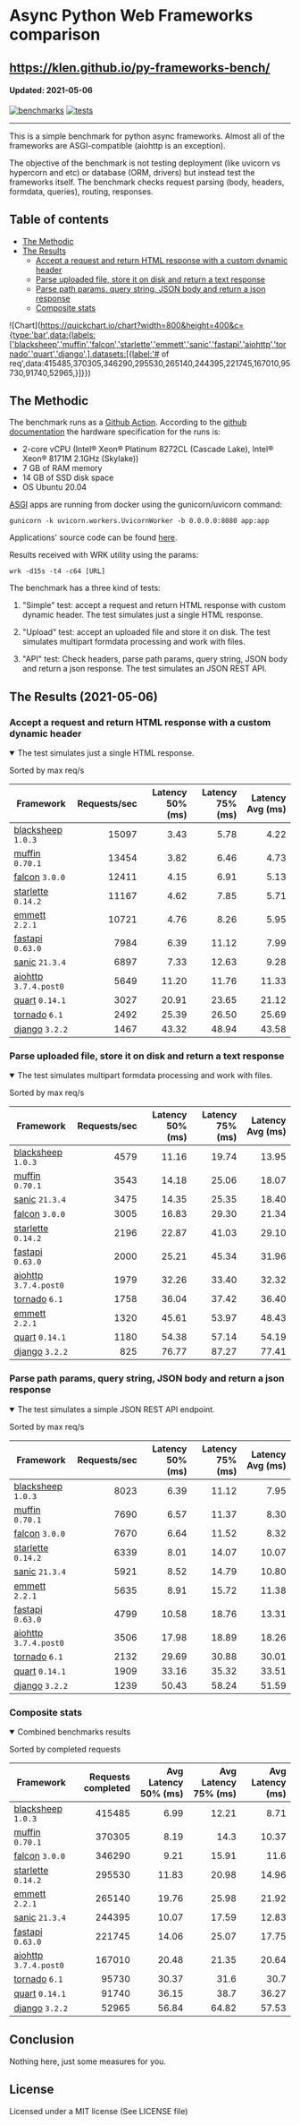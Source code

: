 # Async Python Web Frameworks comparison

https://klen.github.io/py-frameworks-bench/
----------
#### Updated: 2021-05-06

[![benchmarks](https://github.com/klen/py-frameworks-bench/actions/workflows/benchmarks.yml/badge.svg)](https://github.com/klen/py-frameworks-bench/actions/workflows/benchmarks.yml)
[![tests](https://github.com/klen/py-frameworks-bench/actions/workflows/tests.yml/badge.svg)](https://github.com/klen/py-frameworks-bench/actions/workflows/tests.yml)

----------

This is a simple benchmark for python async frameworks. Almost all of the
frameworks are ASGI-compatible (aiohttp is an exception).

The objective of the benchmark is not testing deployment (like uvicorn vs
hypercorn and etc) or database (ORM, drivers) but instead test the frameworks
itself. The benchmark checks request parsing (body, headers, formdata,
queries), routing, responses.

## Table of contents

* [The Methodic](#the-methodic)
* [The Results](#the-results-2021-05-06)
    * [Accept a request and return HTML response with a custom dynamic header](#html)
    * [Parse uploaded file, store it on disk and return a text response](#upload)
    * [Parse path params, query string, JSON body and return a json response](#api)
    * [Composite stats ](#composite)

![Chart](https://quickchart.io/chart?width=800&height=400&c={type:'bar',data:{labels:['blacksheep','muffin','falcon','starlette','emmett','sanic','fastapi','aiohttp','tornado','quart','django',],datasets:[{label:'# of req',data:415485,370305,346290,295530,265140,244395,221745,167010,95730,91740,52965,}]}})

## The Methodic

The benchmark runs as a [Github Action](https://github.com/features/actions).
According to the [github
documentation](https://docs.github.com/en/actions/using-github-hosted-runners/about-github-hosted-runners)
the hardware specification for the runs is:

* 2-core vCPU (Intel® Xeon® Platinum 8272CL (Cascade Lake), Intel® Xeon® 8171M 2.1GHz (Skylake))
* 7 GB of RAM memory
* 14 GB of SSD disk space
* OS Ubuntu 20.04

[ASGI](https://asgi.readthedocs.io/en/latest/) apps are running from docker using the gunicorn/uvicorn command:

    gunicorn -k uvicorn.workers.UvicornWorker -b 0.0.0.0:8080 app:app

Applications' source code can be found
[here](https://github.com/klen/py-frameworks-bench/tree/develop/frameworks).

Results received with WRK utility using the params:

    wrk -d15s -t4 -c64 [URL]

The benchmark has a three kind of tests:

1. "Simple" test: accept a request and return HTML response with custom dynamic
   header. The test simulates just a single HTML response.

2. "Upload" test: accept an uploaded file and store it on disk. The test
   simulates multipart formdata processing and work with files.

3. "API" test: Check headers, parse path params, query string, JSON body and return a json
   response. The test simulates an JSON REST API.


## The Results (2021-05-06)

<h3 id="html"> Accept a request and return HTML response with a custom dynamic header</h3>
<details open>
<summary> The test simulates just a single HTML response. </summary>

Sorted by max req/s

| Framework | Requests/sec | Latency 50% (ms) | Latency 75% (ms) | Latency Avg (ms) |
| --------- | -----------: | ---------------: | ---------------: | ---------------: |
| [blacksheep](https://pypi.org/project/blacksheep/) `1.0.3` | 15097 | 3.43 | 5.78 | 4.22
| [muffin](https://pypi.org/project/muffin/) `0.70.1` | 13454 | 3.82 | 6.46 | 4.73
| [falcon](https://pypi.org/project/falcon/) `3.0.0` | 12411 | 4.15 | 6.91 | 5.13
| [starlette](https://pypi.org/project/starlette/) `0.14.2` | 11167 | 4.62 | 7.85 | 5.71
| [emmett](https://pypi.org/project/emmett/) `2.2.1` | 10721 | 4.76 | 8.26 | 5.95
| [fastapi](https://pypi.org/project/fastapi/) `0.63.0` | 7984 | 6.39 | 11.12 | 7.99
| [sanic](https://pypi.org/project/sanic/) `21.3.4` | 6897 | 7.33 | 12.63 | 9.28
| [aiohttp](https://pypi.org/project/aiohttp/) `3.7.4.post0` | 5649 | 11.20 | 11.76 | 11.33
| [quart](https://pypi.org/project/quart/) `0.14.1` | 3027 | 20.91 | 23.65 | 21.12
| [tornado](https://pypi.org/project/tornado/) `6.1` | 2492 | 25.39 | 26.50 | 25.69
| [django](https://pypi.org/project/django/) `3.2.2` | 1467 | 43.32 | 48.94 | 43.58


</details>

<h3 id="upload"> Parse uploaded file, store it on disk and return a text response</h3>
<details open>
<summary> The test simulates multipart formdata processing and work with files.  </summary>

Sorted by max req/s

| Framework | Requests/sec | Latency 50% (ms) | Latency 75% (ms) | Latency Avg (ms) |
| --------- | -----------: | ---------------: | ---------------: | ---------------: |
| [blacksheep](https://pypi.org/project/blacksheep/) `1.0.3` | 4579 | 11.16 | 19.74 | 13.95
| [muffin](https://pypi.org/project/muffin/) `0.70.1` | 3543 | 14.18 | 25.06 | 18.07
| [sanic](https://pypi.org/project/sanic/) `21.3.4` | 3475 | 14.35 | 25.35 | 18.40
| [falcon](https://pypi.org/project/falcon/) `3.0.0` | 3005 | 16.83 | 29.30 | 21.34
| [starlette](https://pypi.org/project/starlette/) `0.14.2` | 2196 | 22.87 | 41.03 | 29.10
| [fastapi](https://pypi.org/project/fastapi/) `0.63.0` | 2000 | 25.21 | 45.34 | 31.96
| [aiohttp](https://pypi.org/project/aiohttp/) `3.7.4.post0` | 1979 | 32.26 | 33.40 | 32.32
| [tornado](https://pypi.org/project/tornado/) `6.1` | 1758 | 36.04 | 37.42 | 36.40
| [emmett](https://pypi.org/project/emmett/) `2.2.1` | 1320 | 45.61 | 53.97 | 48.43
| [quart](https://pypi.org/project/quart/) `0.14.1` | 1180 | 54.38 | 57.14 | 54.19
| [django](https://pypi.org/project/django/) `3.2.2` | 825 | 76.77 | 87.27 | 77.41


</details>

<h3 id="api"> Parse path params, query string, JSON body and return a json response</h3>
<details open>
<summary> The test simulates a simple JSON REST API endpoint.  </summary>

Sorted by max req/s

| Framework | Requests/sec | Latency 50% (ms) | Latency 75% (ms) | Latency Avg (ms) |
| --------- | -----------: | ---------------: | ---------------: | ---------------: |
| [blacksheep](https://pypi.org/project/blacksheep/) `1.0.3` | 8023 | 6.39 | 11.12 | 7.95
| [muffin](https://pypi.org/project/muffin/) `0.70.1` | 7690 | 6.57 | 11.37 | 8.30
| [falcon](https://pypi.org/project/falcon/) `3.0.0` | 7670 | 6.64 | 11.52 | 8.32
| [starlette](https://pypi.org/project/starlette/) `0.14.2` | 6339 | 8.01 | 14.07 | 10.07
| [sanic](https://pypi.org/project/sanic/) `21.3.4` | 5921 | 8.52 | 14.79 | 10.80
| [emmett](https://pypi.org/project/emmett/) `2.2.1` | 5635 | 8.91 | 15.72 | 11.38
| [fastapi](https://pypi.org/project/fastapi/) `0.63.0` | 4799 | 10.58 | 18.76 | 13.31
| [aiohttp](https://pypi.org/project/aiohttp/) `3.7.4.post0` | 3506 | 17.98 | 18.89 | 18.26
| [tornado](https://pypi.org/project/tornado/) `6.1` | 2132 | 29.69 | 30.88 | 30.01
| [quart](https://pypi.org/project/quart/) `0.14.1` | 1909 | 33.16 | 35.32 | 33.51
| [django](https://pypi.org/project/django/) `3.2.2` | 1239 | 50.43 | 58.24 | 51.59

</details>

<h3 id="composite"> Composite stats </h3>
<details open>
<summary> Combined benchmarks results</summary>

Sorted by completed requests

| Framework | Requests completed | Avg Latency 50% (ms) | Avg Latency 75% (ms) | Avg Latency (ms) |
| --------- | -----------------: | -------------------: | -------------------: | ---------------: |
| [blacksheep](https://pypi.org/project/blacksheep/) `1.0.3` | 415485 | 6.99 | 12.21 | 8.71
| [muffin](https://pypi.org/project/muffin/) `0.70.1` | 370305 | 8.19 | 14.3 | 10.37
| [falcon](https://pypi.org/project/falcon/) `3.0.0` | 346290 | 9.21 | 15.91 | 11.6
| [starlette](https://pypi.org/project/starlette/) `0.14.2` | 295530 | 11.83 | 20.98 | 14.96
| [emmett](https://pypi.org/project/emmett/) `2.2.1` | 265140 | 19.76 | 25.98 | 21.92
| [sanic](https://pypi.org/project/sanic/) `21.3.4` | 244395 | 10.07 | 17.59 | 12.83
| [fastapi](https://pypi.org/project/fastapi/) `0.63.0` | 221745 | 14.06 | 25.07 | 17.75
| [aiohttp](https://pypi.org/project/aiohttp/) `3.7.4.post0` | 167010 | 20.48 | 21.35 | 20.64
| [tornado](https://pypi.org/project/tornado/) `6.1` | 95730 | 30.37 | 31.6 | 30.7
| [quart](https://pypi.org/project/quart/) `0.14.1` | 91740 | 36.15 | 38.7 | 36.27
| [django](https://pypi.org/project/django/) `3.2.2` | 52965 | 56.84 | 64.82 | 57.53

</details>

## Conclusion

Nothing here, just some measures for you.

## License

Licensed under a MIT license (See LICENSE file)